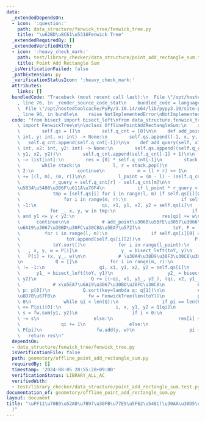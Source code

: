 ```yaml
---
data:
  _extendedDependsOn:
  - icon: ':question:'
    path: data_structure/fenwick_tree/fenwick_tree.py
    title: "\u62BD\u8C61\u5316Fenwick Tree"
  _extendedRequiredBy: []
  _extendedVerifiedWith:
  - icon: ':heavy_check_mark:'
    path: test/library_checker/data_structure/point_add_rectangle_sum.test.py
    title: Point Add Rectangle Sum
  _isVerificationFailed: false
  _pathExtension: py
  _verificationStatusIcon: ':heavy_check_mark:'
  attributes:
    links: []
  bundledCode: "Traceback (most recent call last):\n  File \"/opt/hostedtoolcache/PyPy/3.10.14/x64/lib/pypy3.10/site-packages/onlinejudge_verify/documentation/build.py\"\
    , line 76, in _render_source_code_stat\n    bundled_code = language.bundle(\n\
    \  File \"/opt/hostedtoolcache/PyPy/3.10.14/x64/lib/pypy3.10/site-packages/onlinejudge_verify/languages/python.py\"\
    , line 96, in bundle\n    raise NotImplementedError\nNotImplementedError\n"
  code: "from bisect import bisect_left\nfrom data_structure.fenwick_tree.fenwick_tree\
    \ import FenwickTree\n\n\nclass OfflinePointAddRectangleSum:\n    def __init__(self):\n\
    \        self.qs = []\n        self.q_cnt = [0]\n\n    def add_point(self, x:\
    \ int, y: int, w: int) -> None:\n        self.qs.append((-1, x, y, w))\n     \
    \   self.q_cnt.append(self.q_cnt[-1])\n\n    def add_query(self, x1: int, y1:\
    \ int, x2: int, y2: int) -> None:\n        self.qs.append((self.q_cnt[-1], x1,\
    \ y1, x2, y2))\n        self.q_cnt.append(self.q_cnt[-1] + 1)\n\n    def solve(self)\
    \ -> list[int]:\n        res = [0] * self.q_cnt[-1]\n        stack = [(0, len(self.qs))]\n\
    \        while stack:\n            l, r = stack.pop()\n            if r - l <\
    \ 2:\n                continue\n            m = (l + r) >> 1\n            stack\
    \ += [(l, m), (m, r)]\n\n            l_point = (m - l) - (self.q_cnt[m] - self.q_cnt[l])\n\
    \            r_query = self.q_cnt[r] - self.q_cnt[m]\n\n            # \u72ED\u3044\
    \u5834\u5408\u306F\u611A\u76F4\n            if l_point * r_query < 200:\n    \
    \            tmp = [self.qs[i] for i in range(l, m) if self.qs[i][0] == -1]\n\
    \                for i in range(m, r):\n                    if self.qs[i][0] !=\
    \ -1:\n                        qi, x1, y1, x2, y2 = self.qs[i]\n             \
    \           for _, x, y, w in tmp:\n                            if x1 <= x < x2\
    \ and y1 <= y < y2:\n                                res[qi] += w\n          \
    \      continue\n\n            # add_point\u306B\u5BFE\u3057\u3066\uFF0Cy\u5EA7\
    \u6A19\u3067\u30BD\u30FC\u30C8&\u5EA7\u5727\n            toY, P = [], []\n   \
    \         for i in range(l, m):\n                if self.qs[i][0] == -1:\n   \
    \                 toY.append(self.qs[i][2])\n                    P.append(self.qs[i])\n\
    \            toY.sort()\n            for i in range(l_point):\n              \
    \  _, x, y, w = P[i]\n                y_ = bisect_left(toY, y)\n             \
    \   P[i] = (x, y_, w)\n\n            # \u30A4\u30D9\u30F3\u30C8\u30BD\u30FC\u30C8\
    \n            Q = []\n            for i in range(m, r):\n                if self.qs[i][0]\
    \ != -1:\n                    qi, x1, y1, x2, y2 = self.qs[i]\n              \
    \      y1_ = bisect_left(toY, y1)\n                    y2_ = bisect_left(toY,\
    \ y2)\n                    Q += [(~qi, x1, y1_, y2_), (qi, x2, y1_, y2_)]\n\n\
    \            # x\u5EA7\u6A19\u3067\u30BD\u30FC\u30C8\n            P.sort(key=lambda\
    \ p: p[0])\n            Q.sort(key=lambda q: q[1])\n\n            # \u5E73\u9762\
    \u8D70\u67FB\n            fw = FenwickTree(len(toY))\n            pi, qi = 0,\
    \ 0\n            while qi < len(Q):\n                if pi == len(P) or Q[qi][1]\
    \ <= P[pi][0]:\n                    i, x, y1, y2 = Q[qi]\n                   \
    \ s = fw.sum(y1, y2)\n                    if i < 0:\n                        res[~i]\
    \ -= s\n                    else:\n                        res[i] += s\n     \
    \               qi += 1\n                else:\n                    x, y, w =\
    \ P[pi]\n                    fw.add(y, w)\n                    pi += 1\n     \
    \   return res\n"
  dependsOn:
  - data_structure/fenwick_tree/fenwick_tree.py
  isVerificationFile: false
  path: geometory/offline_point_add_rectangle_sum.py
  requiredBy: []
  timestamp: '2024-08-05 20:55:28+09:00'
  verificationStatus: LIBRARY_ALL_AC
  verifiedWith:
  - test/library_checker/data_structure/point_add_rectangle_sum.test.py
documentation_of: geometory/offline_point_add_rectangle_sum.py
layout: document
title: "\uFF11\u70B9\u52A0\u7B97\u30FB\u77E9\u5F62\u548C(\u30AA\u30D5\u30E9\u30A4\u30F3\
  )"
---
```


